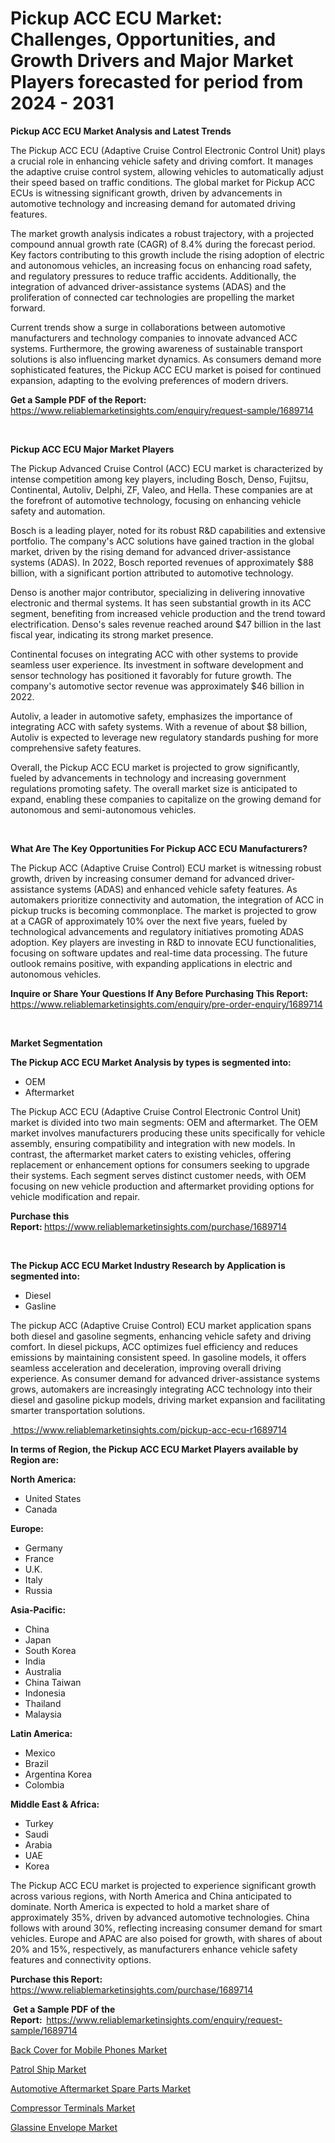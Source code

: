 <p><h1>Pickup ACC ECU Market: Challenges, Opportunities, and Growth Drivers and Major Market Players forecasted for period from 2024 - 2031</h1></p><p><strong>Pickup ACC ECU Market Analysis and Latest Trends</strong></p>
<p><p>The Pickup ACC ECU (Adaptive Cruise Control Electronic Control Unit) plays a crucial role in enhancing vehicle safety and driving comfort. It manages the adaptive cruise control system, allowing vehicles to automatically adjust their speed based on traffic conditions. The global market for Pickup ACC ECUs is witnessing significant growth, driven by advancements in automotive technology and increasing demand for automated driving features.</p><p>The market growth analysis indicates a robust trajectory, with a projected compound annual growth rate (CAGR) of 8.4% during the forecast period. Key factors contributing to this growth include the rising adoption of electric and autonomous vehicles, an increasing focus on enhancing road safety, and regulatory pressures to reduce traffic accidents. Additionally, the integration of advanced driver-assistance systems (ADAS) and the proliferation of connected car technologies are propelling the market forward.</p><p>Current trends show a surge in collaborations between automotive manufacturers and technology companies to innovate advanced ACC systems. Furthermore, the growing awareness of sustainable transport solutions is also influencing market dynamics. As consumers demand more sophisticated features, the Pickup ACC ECU market is poised for continued expansion, adapting to the evolving preferences of modern drivers.</p></p>
<p><strong>Get a Sample PDF of the Report:&nbsp;</strong> <a href="https://www.reliablemarketinsights.com/enquiry/request-sample/1689714?utm_campaign=1393&utm_medium=2&utm_source=Github&utm_content=ia&utm_term=17102024&utm_id=pickup-acc-ecu">https://www.reliablemarketinsights.com/enquiry/request-sample/1689714</a></p>
<p>&nbsp;</p>
<p><strong>Pickup ACC ECU Major Market Players</strong></p>
<p><p>The Pickup Advanced Cruise Control (ACC) ECU market is characterized by intense competition among key players, including Bosch, Denso, Fujitsu, Continental, Autoliv, Delphi, ZF, Valeo, and Hella. These companies are at the forefront of automotive technology, focusing on enhancing vehicle safety and automation.</p><p>Bosch is a leading player, noted for its robust R&D capabilities and extensive portfolio. The company's ACC solutions have gained traction in the global market, driven by the rising demand for advanced driver-assistance systems (ADAS). In 2022, Bosch reported revenues of approximately $88 billion, with a significant portion attributed to automotive technology.</p><p>Denso is another major contributor, specializing in delivering innovative electronic and thermal systems. It has seen substantial growth in its ACC segment, benefiting from increased vehicle production and the trend toward electrification. Denso's sales revenue reached around $47 billion in the last fiscal year, indicating its strong market presence.</p><p>Continental focuses on integrating ACC with other systems to provide seamless user experience. Its investment in software development and sensor technology has positioned it favorably for future growth. The company's automotive sector revenue was approximately $46 billion in 2022.</p><p>Autoliv, a leader in automotive safety, emphasizes the importance of integrating ACC with safety systems. With a revenue of about $8 billion, Autoliv is expected to leverage new regulatory standards pushing for more comprehensive safety features.</p><p>Overall, the Pickup ACC ECU market is projected to grow significantly, fueled by advancements in technology and increasing government regulations promoting safety. The overall market size is anticipated to expand, enabling these companies to capitalize on the growing demand for autonomous and semi-autonomous vehicles.</p></p>
<p>&nbsp;</p>
<p><strong>What Are The Key Opportunities For Pickup ACC ECU Manufacturers?</strong></p>
<p><p>The Pickup ACC (Adaptive Cruise Control) ECU market is witnessing robust growth, driven by increasing consumer demand for advanced driver-assistance systems (ADAS) and enhanced vehicle safety features. As automakers prioritize connectivity and automation, the integration of ACC in pickup trucks is becoming commonplace. The market is projected to grow at a CAGR of approximately 10% over the next five years, fueled by technological advancements and regulatory initiatives promoting ADAS adoption. Key players are investing in R&D to innovate ECU functionalities, focusing on software updates and real-time data processing. The future outlook remains positive, with expanding applications in electric and autonomous vehicles.</p></p>
<p><strong>Inquire or Share Your Questions If Any Before Purchasing This Report:</strong> <a href="https://www.reliablemarketinsights.com/enquiry/pre-order-enquiry/1689714?utm_campaign=1393&utm_medium=2&utm_source=Github&utm_content=ia&utm_term=17102024&utm_id=pickup-acc-ecu">https://www.reliablemarketinsights.com/enquiry/pre-order-enquiry/1689714</a></p>
<p>&nbsp;</p>
<p><strong>Market Segmentation</strong></p>
<p><strong>The Pickup ACC ECU Market Analysis by types is segmented into:</strong></p>
<p><ul><li>OEM</li><li>Aftermarket</li></ul></p>
<p><p>The Pickup ACC ECU (Adaptive Cruise Control Electronic Control Unit) market is divided into two main segments: OEM and aftermarket. The OEM market involves manufacturers producing these units specifically for vehicle assembly, ensuring compatibility and integration with new models. In contrast, the aftermarket market caters to existing vehicles, offering replacement or enhancement options for consumers seeking to upgrade their systems. Each segment serves distinct customer needs, with OEM focusing on new vehicle production and aftermarket providing options for vehicle modification and repair.</p></p>
<p><strong>Purchase this Report:&nbsp;</strong><a href="https://www.reliablemarketinsights.com/purchase/1689714?utm_campaign=1393&utm_medium=2&utm_source=Github&utm_content=ia&utm_term=17102024&utm_id=pickup-acc-ecu">https://www.reliablemarketinsights.com/purchase/1689714</a></p>
<p>&nbsp;</p>
<p><strong>The Pickup ACC ECU Market Industry Research by Application is segmented into:</strong></p>
<p><ul><li>Diesel</li><li>Gasline</li></ul></p>
<p><p>The pickup ACC (Adaptive Cruise Control) ECU market application spans both diesel and gasoline segments, enhancing vehicle safety and driving comfort. In diesel pickups, ACC optimizes fuel efficiency and reduces emissions by maintaining consistent speed. In gasoline models, it offers seamless acceleration and deceleration, improving overall driving experience. As consumer demand for advanced driver-assistance systems grows, automakers are increasingly integrating ACC technology into their diesel and gasoline pickup models, driving market expansion and facilitating smarter transportation solutions.</p></p>
<p><a href="https://www.reliablemarketinsights.com/pickup-acc-ecu-r1689714?utm_campaign=1393&utm_medium=2&utm_source=Github&utm_content=ia&utm_term=17102024&utm_id=pickup-acc-ecu">&nbsp;https://www.reliablemarketinsights.com/pickup-acc-ecu-r1689714</a></p>
<p><strong>In terms of Region, the Pickup ACC ECU Market Players available by Region are:</strong></p>
<p>
    <p> <strong> North America: </strong>
        <ul>
            <li>United States</li>
            <li>Canada</li>
        </ul>
        </p> 
    <p> <strong> Europe: </strong>
        <ul>
            <li>Germany</li>
            <li>France</li>
            <li>U.K.</li>
            <li>Italy</li>
            <li>Russia</li>
        </ul>
        </p> 
    <p> <strong> Asia-Pacific: </strong>
        <ul>
            <li>China</li>
            <li>Japan</li>
            <li>South Korea</li>
            <li>India</li>
            <li>Australia</li>
            <li>China Taiwan</li>
            <li>Indonesia</li>
            <li>Thailand</li>
            <li>Malaysia</li>
        </ul>
        </p> 
    <p> <strong> Latin America: </strong>
        <ul>
            <li>Mexico</li>
            <li>Brazil</li>
            <li>Argentina Korea</li>
            <li>Colombia</li>
        </ul>
        </p> 
    <p> <strong> Middle East & Africa: </strong>
        <ul>
            <li>Turkey</li>
            <li>Saudi</li>
            <li>Arabia</li>
            <li>UAE</li>
            <li>Korea</li>
        </ul>
    </p>
    </p>
<p><p>The Pickup ACC ECU market is projected to experience significant growth across various regions, with North America and China anticipated to dominate. North America is expected to hold a market share of approximately 35%, driven by advanced automotive technologies. China follows with around 30%, reflecting increasing consumer demand for smart vehicles. Europe and APAC are also poised for growth, with shares of about 20% and 15%, respectively, as manufacturers enhance vehicle safety features and connectivity options.</p></p>
<p><strong>Purchase this Report: </strong><a href="https://www.reliablemarketinsights.com/purchase/1689714?utm_campaign=1393&utm_medium=2&utm_source=Github&utm_content=ia&utm_term=17102024&utm_id=pickup-acc-ecu">https://www.reliablemarketinsights.com/purchase/1689714</a></p>
<p>&nbsp;<strong>Get a Sample PDF of the Report:&nbsp;&nbsp;</strong><a href="https://www.reliablemarketinsights.com/enquiry/request-sample/1689714?utm_campaign=1393&utm_medium=2&utm_source=Github&utm_content=ia&utm_term=17102024&utm_id=pickup-acc-ecu">https://www.reliablemarketinsights.com/enquiry/request-sample/1689714</a></p>
<p><strong></strong></p>
<p><p><a href="https://www.linkedin.com/pulse/back-cover-mobile-phones-market-trends-insights-type-application-r4cif?utm_campaign=1393&utm_medium=2&utm_source=Github&utm_content=ia&utm_term=17102024&utm_id=pickup-acc-ecu">Back Cover for Mobile Phones Market</a></p><p><a href="https://issuu.com/reportprime-2/docs/patrol-ship-market-size-2030.pptx_8b75b3c2687ed0?utm_campaign=1393&utm_medium=2&utm_source=Github&utm_content=ia&utm_term=17102024&utm_id=pickup-acc-ecu">Patrol Ship Market</a></p><p><a href="https://github.com/BellAuer/Market-Research-Report-List-1/blob/main/automotive-aftermarket-spare-parts-market.md?utm_campaign=1393&utm_medium=2&utm_source=Github&utm_content=ia&utm_term=17102024&utm_id=pickup-acc-ecu">Automotive Aftermarket Spare Parts Market</a></p><p><a href="https://www.linkedin.com/pulse/compressor-terminals-market-opportunities-emerging-global-biqhf?utm_campaign=1393&utm_medium=2&utm_source=Github&utm_content=ia&utm_term=17102024&utm_id=pickup-acc-ecu">Compressor Terminals Market</a></p><p><a href="https://www.linkedin.com/pulse/glassine-envelope-market-research-report-exploring-size-revenue-tsmef?utm_campaign=1393&utm_medium=2&utm_source=Github&utm_content=ia&utm_term=17102024&utm_id=pickup-acc-ecu">Glassine Envelope Market</a></p></p>